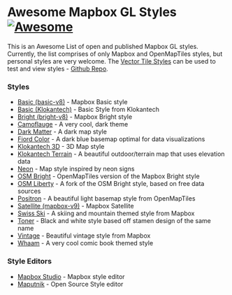 # Awesome Mapbox GL Styles [![Awesome](https://cdn.rawgit.com/sindresorhus/awesome/d7305f38d29fed78fa85652e3a63e154dd8e8829/media/badge.svg)](https://github.com/sindresorhus/awesome)

This is an Awesome List of open and published Mapbox GL styles.  Currently, the list comprises of only Mapbox and OpenMapTiles styles, but personal styles are very welcome.  The [Vector Tile Styles](http://natsmaps.com/mapbox-gl-style-viewer/dist/dev/index.html) can be used to test and view styles - [Github Repo](https://github.com/NatEvatt/vector-tile-styles).


### Styles

- [Basic (basic-v8)](https://github.com/mapbox/mapbox-gl-styles) - Mapbox Basic style
- [Basic (Klokantech)](https://github.com/openmaptiles/klokantech-basic-gl-style) - Basic Style from Klokantech
- [Bright (bright-v8)](https://github.com/mapbox/mapbox-gl-styles/blob/master/styles/bright-v8.json) - Mapbox Bright style
- [Camoflauge](https://github.com/jingsam/mapbox-gl-styles/blob/master/Camouflage.json) - A very cool, dark theme
- [Dark Matter](https://github.com/openmaptiles/dark-matter-gl-style) - A dark map style
- [Fiord Color](https://github.com/openmaptiles/fiord-color-gl-style) - A dark blue basemap optimal for data visualizations
- [Klokantech 3D](https://github.com/openmaptiles/klokantech-3d-gl-style) - 3D Map style
- [Klokantech Terrain](https://github.com/openmaptiles/klokantech-terrain-gl-style) - A beautiful outdoor/terrain map that uses elevation data
- [Neon](https://github.com/NatEvatt/awesome-mapbox-gl-styles/tree/master/styles/Neon) - Map style inspired by neon signs
- [OSM Bright](https://github.com/openmaptiles/osm-bright-gl-style) - OpenMapTiles version of the Mapbox Bright style
- [OSM Liberty](https://github.com/lukasmartinelli/osm-liberty) - A fork of the OSM Bright style, based on free data sources
- [Positron](https://github.com/openmaptiles/positron-gl-style) - A beautiful light basemap style from OpenMapTiles
- [Satellite (mapbox-v9)](https://github.com/mapbox/mapbox-gl-styles) - Mapbox Satellite
- [Swiss Ski](https://github.com/mapbox/mapbox-gl-swiss-ski-style) - A skiing and mountain themed style from Mapbox
- [Toner](https://github.com/openmaptiles/toner-gl-style) - Black and white style based off stamen design of the same name 
- [Vintage](https://github.com/mapbox/mapbox-gl-vintage-style) - Beautiful vintage style from Mapbox 
- [Whaam](https://github.com/mapbox/mapbox-gl-whaam-style) - A very cool comic book themed style

### Style Editors
- [Mapbox Studio](https://www.mapbox.com/mapbox-studio/) - Mapbox style editor
- [Maputnik](http://maputnik.com/) - Open Source Style editor
